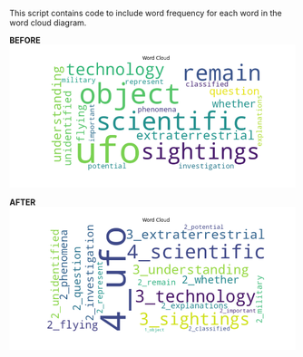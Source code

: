 This script contains code to include word frequency for each word in the word cloud diagram.

**BEFORE**
![Alt Text](Before.png)

**AFTER**
![Alt Text](After.png)

